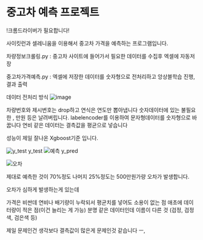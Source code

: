# 중고차 예측 프로젝트

!크롬드라이버가 필요합니다!

사이킷런과 셀레니움을 이용해서 중고차 가격을 예측하는 프로그램입니다.


차량정보크롤링.py : 중고차 사이트에 들어가서 필요한 데이터를 수집후 엑셀에 자동저장

중고차가격예측.py : 엑셀에 저장한 데이터를 숫자형으로 전처리하고 앙상블학습 진행, 결과 출력



데이터 전처리 방식
![image](https://user-images.githubusercontent.com/83406220/121778005-d066d100-cbcf-11eb-845f-5637eadebac5.png)

차량번호와 제시번호는 drop하고
연식은 연도만 뽑아냅니다
숫자데이터에 있는 불필요한 , 만원 등은 날려버립니다.
labelencoder를 이용하여 문자형데이터를 숫자형으로 바꿉니다
연비 같은 데이터는 결측값을 평균으로 넣습니다

성능이 제일 잘나온 Xgboost기준 입니다.

![y_test](https://user-images.githubusercontent.com/83406220/121778106-61d64300-cbd0-11eb-836e-2976d9645b80.png) y_test
![예측](https://user-images.githubusercontent.com/83406220/121778107-63077000-cbd0-11eb-9210-c7e89ea2946e.png) y_pred


![오차](https://user-images.githubusercontent.com/83406220/121778111-6569ca00-cbd0-11eb-9000-2637c1776f34.png) 


제대로 예측한 것이 70%정도 나머지 25%정도는 500만원가량 오차가 발생합니다.

오차가 심하게 발생하는게 있는데

가격은 비싼데 연비나 배기량이 누락되서 평균치를 넣어도 소용이 없는 점
애초에 데이터량이 적은 점(이건 늘리는 게 가능)
분명 같은 데이터인데 이름이 다른 것 (검정, 검정색, 검은색 등)

제일 문제인건 생각보다 결측값이 많은게 문제인것 같습니다 ㅡ,
